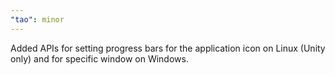 ```yaml
---
"tao": minor
---
```


Added APIs for setting progress bars for the application icon on Linux (Unity only) and for specific window on Windows.
